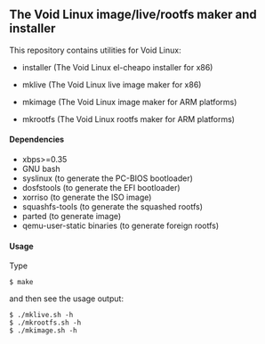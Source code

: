## The Void Linux image/live/rootfs maker and installer

This repository contains utilities for Void Linux:

 * installer (The Void Linux el-cheapo installer for x86)
 * mklive    (The Void Linux live image maker for x86)

 * mkimage   (The Void Linux image maker for ARM platforms)
 * mkrootfs  (The Void Linux rootfs maker for ARM platforms)

#### Dependencies

 * xbps>=0.35
 * GNU bash
 * syslinux (to generate the PC-BIOS bootloader)
 * dosfstools (to generate the EFI bootloader)
 * xorriso (to generate the ISO image)
 * squashfs-tools (to generate the squashed rootfs)
 * parted (to generate image)
 * qemu-user-static binaries (to generate foreign rootfs)

#### Usage

Type

    $ make

and then see the usage output:

    $ ./mklive.sh -h
    $ ./mkrootfs.sh -h
    $ ./mkimage.sh -h
